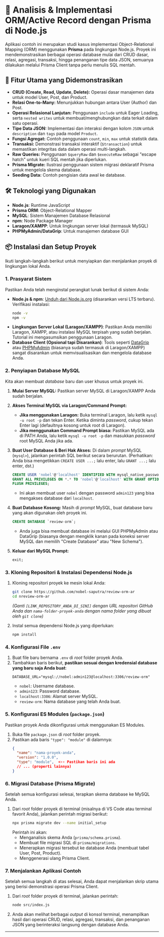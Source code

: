 # 🚀 Analisis & Implementasi ORM/Active Record dengan Prisma di Node.js



Aplikasi contoh ini merupakan studi kasus implementasi Object-Relational Mapping (ORM) menggunakan **Prisma** pada lingkungan Node.js. Proyek ini mendemonstrasikan berbagai operasi database mulai dari CRUD dasar, relasi, agregasi, transaksi, hingga penanganan tipe data JSON, semuanya dilakukan melalui Prisma Client tanpa perlu menulis SQL mentah.

## 🌟 Fitur Utama yang Didemonstrasikan

* **CRUD (Create, Read, Update, Delete):** Operasi dasar manajemen data untuk model User, Post, dan Product.
* **Relasi One-to-Many:** Menunjukkan hubungan antara User (Author) dan Post.
* **Operasi Relasional Lanjutan:** Penggunaan `include` untuk Eager Loading, serta `nested writes` untuk membuat/menghubungkan data terkait dalam satu operasi.
* **Tipe Data JSON:** Implementasi dan interaksi dengan kolom `JSON` untuk `description` dan `tags` pada model `Product`.
* **Fungsi Agregat:** Contoh penggunaan `count`, `min`, `max` untuk statistik data.
* **Transaksi:** Demonstrasi transaksi interaktif (`$transaction`) untuk memastikan integritas data dalam operasi multi-langkah.
* **Raw Queries:** Penggunaan `$queryRaw` dan `$executeRaw` sebagai "escape hatch" untuk kueri SQL mentah jika diperlukan.
* **Prisma Migrate:** Ilustrasi penggunaan sistem migrasi deklaratif Prisma untuk mengelola skema database.
* **Seeding Data:** Contoh pengisian data awal ke database.

## 🛠️ Teknologi yang Digunakan

* **Node.js**: Runtime JavaScript
* **Prisma ORM**: Object-Relational Mapper
* **MySQL**: Sistem Manajemen Database Relasional
* **npm**: Node Package Manager
* **Laragon/XAMPP**: Untuk lingkungan server lokal (termasuk MySQL)
* **PHPMyAdmin/DataGrip**: Untuk manajemen database GUI

## 📦 Instalasi dan Setup Proyek

Ikuti langkah-langkah berikut untuk menyiapkan dan menjalankan proyek di lingkungan lokal Anda.

### 1. Prasyarat Sistem

Pastikan Anda telah menginstal perangkat lunak berikut di sistem Anda:

* **Node.js & npm**: [Unduh dari Node.js.org](https://nodejs.org/) (disarankan versi LTS terbaru).
    Verifikasi instalasi:
    ```bash
    node -v
    npm -v
    ```
* **Lingkungan Server Lokal (Laragon/XAMPP)**: Pastikan Anda memiliki Laragon, XAMPP, atau instalasi MySQL terpisah yang sudah berjalan. Tutorial ini mengasumsikan penggunaan Laragon.
* **Database Client (Opsional tapi Disarankan)**: Tools seperti [DataGrip](https://www.jetbrains.com/datagrip/) atau [PHPMyAdmin](https://www.phpmyadmin.net/) (biasanya sudah termasuk di Laragon/XAMPP) sangat disarankan untuk memvisualisasikan dan mengelola database Anda.

### 2. Penyiapan Database MySQL

Kita akan membuat *database* baru dan user khusus untuk proyek ini.

1.  **Mulai Server MySQL:**
    Pastikan server MySQL di Laragon/XAMPP Anda sudah berjalan.

2.  **Akses Terminal MySQL via Laragon/Command Prompt:**
    * **Jika menggunakan Laragon:** Buka terminal Laragon, lalu ketik `mysql -u root -p` dan tekan Enter. Ketika diminta *password*, cukup tekan Enter lagi (defaultnya kosong untuk root di Laragon).
    * **Jika menggunakan Command Prompt biasa:** Pastikan MySQL ada di PATH Anda, lalu ketik `mysql -u root -p` dan masukkan *password* root MySQL Anda jika ada.

3.  **Buat User Database & Beri Hak Akses:**
    Di dalam *prompt* MySQL (`mysql>`), jalankan perintah SQL berikut secara berurutan. (Perhatikan: Anda bisa mengetikkan `CREATE USER ...;` lalu enter, lalu `GRANT ...;` lalu enter, dst.)
    ```sql
    CREATE USER 'nobel'@'localhost' IDENTIFIED WITH mysql_native_password BY 'admin123';
    GRANT ALL PRIVILEGES ON *.* TO 'nobel'@'localhost' WITH GRANT OPTION;
    FLUSH PRIVILEGES;
    ```
    * Ini akan membuat user `nobel` dengan password `admin123` yang bisa mengakses database dari `localhost`.

4.  **Buat Database Kosong:**
    Masih di *prompt* MySQL, buat database baru yang akan digunakan oleh proyek ini.
    ```sql
    CREATE DATABASE `review-orm`;
    ```
    * Anda juga bisa membuat database ini melalui GUI PHPMyAdmin atau DataGrip (biasanya dengan mengklik kanan pada koneksi server MySQL dan memilih "Create Database" atau "New Schema").

5.  **Keluar dari MySQL Prompt:**
    ```sql
    exit;
    ```

### 3. Kloning Repositori & Instalasi Dependensi Node.js

1.  Kloning repositori proyek ke mesin lokal Anda:
    ```bash
    git clone https://github.com/nobel-saputra/review-orm-ar
    cd nreview-orm-ar
    ```
    *(Ganti `[LINK_REPOSITORY_ANDA_DI_SINI]` dengan URL repositori GitHub Anda dan `nama-folder-proyek-anda` dengan nama folder yang dibuat oleh `git clone`)*

2.  Instal semua dependensi Node.js yang diperlukan:
    ```bash
    npm install
    ```

### 4. Konfigurasi File `.env`

1.  Buat file baru bernama `.env` di *root* folder proyek Anda.
2.  Tambahkan baris berikut, **pastikan sesuai dengan kredensial database yang baru saja Anda buat**:
    ```dotenv
    DATABASE_URL="mysql://nobel:admin123@localhost:3306/review-orm"
    ```
    * `nobel`: Username database.
    * `admin123`: Password database.
    * `localhost:3306`: Alamat server MySQL.
    * `review-orm`: Nama database yang telah Anda buat.

### 5. Konfigurasi ES Modules (`package.json`)

Pastikan proyek Anda dikonfigurasi untuk menggunakan ES Modules.

1.  Buka file `package.json` di *root* folder proyek.
2.  Pastikan ada baris `"type": "module"` di dalamnya:
    ```json
    {
      "name": "nama-proyek-anda",
      "version": "1.0.0",
      "type": "module",  <-- Pastikan baris ini ada
      // ... (properti lainnya)
    }
    ```

### 6. Migrasi Database (Prisma Migrate)

Setelah semua konfigurasi selesai, terapkan skema database ke MySQL Anda.

1.  Dari *root* folder proyek di terminal (misalnya di VS Code atau terminal favorit Anda), jalankan perintah migrasi berikut:
    ```bash
    npx prisma migrate dev --name initial_setup
    ```
    Perintah ini akan:
    * Menganalisis skema Anda (`prisma/schema.prisma`).
    * Membuat file migrasi SQL di `prisma/migrations`.
    * Menerapkan migrasi tersebut ke database Anda (membuat tabel User, Post, Product).
    * Menggenerasi ulang Prisma Client.

### 7. Menjalankan Aplikasi Contoh

Setelah semua langkah di atas selesai, Anda dapat menjalankan skrip utama yang berisi demonstrasi operasi Prisma Client.

1.  Dari *root* folder proyek di terminal, jalankan perintah:
    ```bash
    node src/index.js
    ```
2.  Anda akan melihat berbagai *output* di konsol terminal, menampilkan hasil dari operasi CRUD, relasi, agregasi, transaksi, dan penanganan JSON yang berinteraksi langsung dengan database Anda.

---

